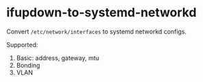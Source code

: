 # ifupdown-to-systemd-networkd

Convert `/etc/network/interfaces` to systemd networkd configs.

Supported:

1. Basic: address, gateway, mtu
2. Bonding
3. VLAN